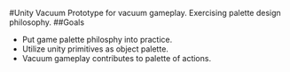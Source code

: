 #Unity Vacuum
Prototype for vacuum gameplay. Exercising palette design philosophy.
##Goals
- Put game palette philosphy into practice.
- Utilize unity primitives as object palette.
- Vacuum gameplay contributes to palette of actions.
